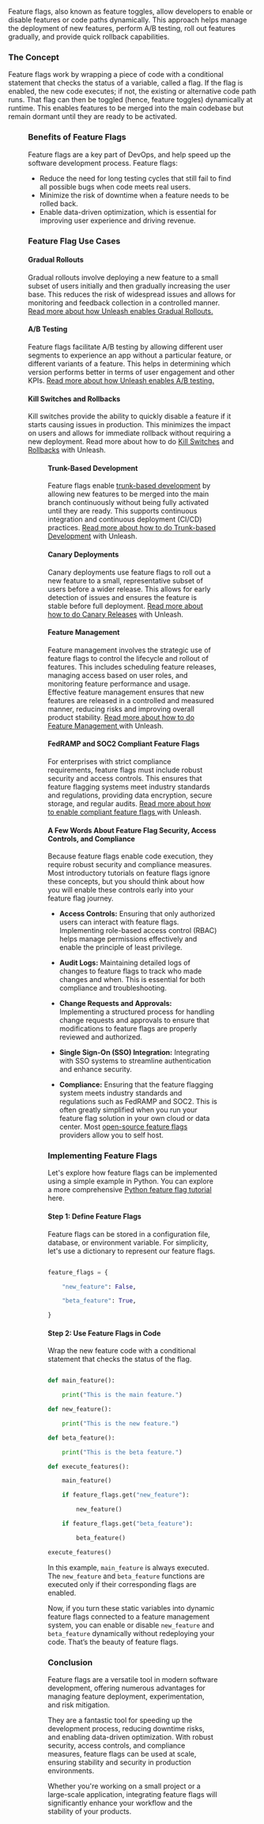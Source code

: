 Feature flags, also known as feature toggles, allow developers to enable or disable features or code paths dynamically. This approach helps manage the deployment of new features, perform A/B testing, roll out features gradually, and provide quick rollback capabilities.

### The Concept

Feature flags work by wrapping a piece of code with a conditional statement that checks the status of a variable, called a flag. If the flag is enabled, the new code executes; if not, the existing or alternative code path runs. That flag can then be toggled (hence, feature toggles) dynamically at runtime. This enables features to be merged into the main codebase but remain dormant until they are ready to be activated.

<Figure img="/img/feature-flag-example.png" caption="At its most basic level, a feature flag is a conditional statement that checks the status of a variable. The value of the variable determines if the code path is enabled or disabled."/>


### Benefits of Feature Flags

Feature flags are a key part of DevOps, and help speed up the software development process. Feature flags:

* Reduce the need for long testing cycles that still fail to find all possible bugs when code meets real users.
* Minimize the risk of downtime when a feature needs to be rolled back. 
* Enable data-driven optimization, which is essential for improving user experience and driving revenue.

### Feature Flag Use Cases

#### Gradual Rollouts

Gradual rollouts involve deploying a new feature to a small subset of users initially and then gradually increasing the user base. This reduces the risk of widespread issues and allows for monitoring and feedback collection in a controlled manner. [Read more about how Unleash enables Gradual Rollouts.](https://www.getunleash.io/feature-flag-use-cases-progressive-or-gradual-rollouts)

#### A/B Testing

Feature flags facilitate A/B testing by allowing different user segments to experience an app without a particular feature, or different variants of a feature. This helps in determining which version performs better in terms of user engagement and other KPIs. [Read more about how Unleash enables A/B testing.](https://www.getunleash.io/feature-flag-use-cases-a-b-testing)

#### Kill Switches and Rollbacks

Kill switches provide the ability to quickly disable a feature if it starts causing issues in production. This minimizes the impact on users and allows for immediate rollback without requiring a new deployment. Read more about how to do [Kill Switches](https://www.getunleash.io/feature-flag-use-cases-software-kill-switches) and [Rollbacks](https://www.getunleash.io/feature-flag-use-cases-rollbacks) with Unleash.

<Figure img="/img/feature-flag-rollback.png" caption="Feature flags provide the ability to turn off code paths in production without deploying new code. This is useful when unexpected bugs pop up or in break-glass scenarios."/>


#### Trunk-Based Development

Feature flags enable [trunk-based development](https://www.getunleash.io/trunk-based-development) by allowing new features to be merged into the main branch continuously without being fully activated until they are ready. This supports continuous integration and continuous deployment (CI/CD) practices. [Read more about how to do Trunk-based Development](https://www.getunleash.io/feature-flag-use-cases-trunk-based-development) with Unleash.

#### Canary Deployments

Canary deployments use feature flags to roll out a new feature to a small, representative subset of users before a wider release. This allows for early detection of issues and ensures the feature is stable before full deployment. [Read more about how to do Canary Releases](https://www.getunleash.io/feature-flag-use-cases-canary-releases) with Unleash.


#### Feature Management

Feature management involves the strategic use of feature flags to control the lifecycle and rollout of features. This includes scheduling feature releases, managing access based on user roles, and monitoring feature performance and usage. Effective feature management ensures that new features are released in a controlled and measured manner, reducing risks and improving overall product stability. [Read more about how to do Feature Management ](https://www.getunleash.io/feature-flag-use-cases-feature-management)with Unleash.
#### FedRAMP and SOC2 Compliant Feature Flags

For enterprises with strict compliance requirements, feature flags must include robust security and access controls. This ensures that feature flagging systems meet industry standards and regulations, providing data encryption, secure storage, and regular audits. [Read more about how to enable compliant feature flags ](https://www.getunleash.io/fedramp-soc2-feature-flags)with Unleash.

#### A Few Words About Feature Flag Security, Access Controls, and Compliance

Because feature flags enable code execution, they require robust security and compliance measures. Most introductory tutorials on feature flags ignore these concepts, but you should think about how you will enable these controls early into your feature flag journey.

- **Access Controls:** Ensuring that only authorized users can interact with feature flags. Implementing role-based access control (RBAC) helps manage permissions effectively and enable the principle of least privilege.

- **Audit Logs:** Maintaining detailed logs of changes to feature flags to track who made changes and when. This is essential for both compliance and troubleshooting.

- **Change Requests and Approvals:** Implementing a structured process for handling change requests and approvals to ensure that modifications to feature flags are properly reviewed and authorized.

- **Single Sign-On (SSO) Integration:** Integrating with SSO systems to streamline authentication and enhance security.

- **Compliance:** Ensuring that the feature flagging system meets industry standards and regulations such as FedRAMP and SOC2. This is often greatly simplified when you run your feature flag solution in your own cloud or data center. Most [open-source feature flags](https://www.getunleash.io/pricing) providers allow you to self host.

### Implementing Feature Flags

Let's explore how feature flags can be implemented using a simple example in Python. You can explore a more comprehensive [Python feature flag tutorial](https://docs.getunleash.io/feature-flag-tutorials/python) here.

#### Step 1: Define Feature Flags

Feature flags can be stored in a configuration file, database, or environment variable. For simplicity, let's use a dictionary to represent our feature flags.

```python

feature_flags = {

    "new_feature": False,

    "beta_feature": True,

}

```

#### Step 2: Use Feature Flags in Code

Wrap the new feature code with a conditional statement that checks the status of the flag.

```python

def main_feature():

    print("This is the main feature.")

def new_feature():

    print("This is the new feature.")

def beta_feature():

    print("This is the beta feature.")

def execute_features():

    main_feature()

    if feature_flags.get("new_feature"):

        new_feature()

    if feature_flags.get("beta_feature"):

        beta_feature()

execute_features()

```

In this example, `main_feature` is always executed. The `new_feature` and `beta_feature` functions are executed only if their corresponding flags are enabled.

Now, if you turn these static variables into dynamic feature flags connected to a feature management system, you can enable or disable `new_feature` and `beta_feature` dynamically without redeploying your code. That’s the beauty of feature flags.

### Conclusion

Feature flags are a versatile tool in modern software development, offering numerous advantages for managing feature deployment, experimentation, and risk mitigation. 

They are a fantastic tool  for speeding up the development process, reducing downtime risks, and enabling data-driven optimization. With  robust security, access controls, and compliance measures, feature flags can be used at scale, ensuring stability and security in production environments. 

Whether you're working on a small project or a large-scale application, integrating feature flags will  significantly enhance your workflow and the stability of your products.
